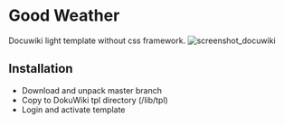 # Good Weather
Docuwiki light template without css framework.
![screenshot_docuwiki](https://cloud.githubusercontent.com/assets/4923502/18818186/fd24adbe-8383-11e6-859c-7372a820107d.png)

## Installation
* Download and unpack master branch
* Copy to DokuWiki tpl directory (/lib/tpl)
* Login and activate template
